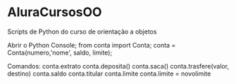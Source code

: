 # AluraCursosOO
Scripts de Python do curso de orientação a objetos

Abrir o Python Console;
from conta import Conta;
conta = Conta(numero,'nome', saldo, limite);

Comandos:
conta.extrato
conta.deposita()
conta.saca()
conta.trasfere(valor, destino)
conta.saldo
conta.titular
conta.limite
conta.limite = novolimite
